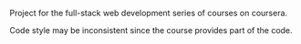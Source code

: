 Project for the full-stack web development series of courses on coursera.

Code style may be inconsistent since the course provides part of the code.
